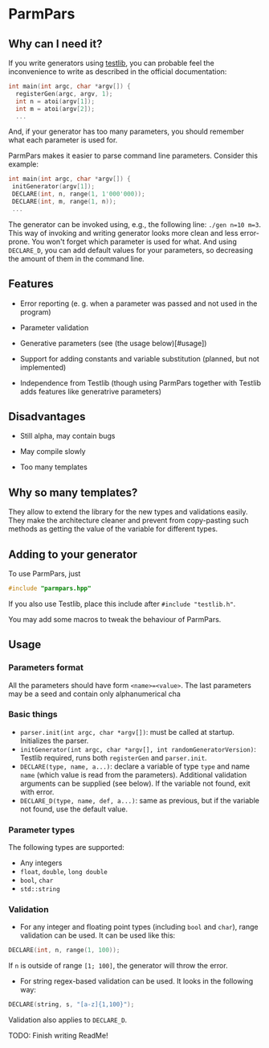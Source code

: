# ParmPars

## Why can I need it?

If you write generators using [testlib](https://github.com/MikeMirzayanov/testlib), you can probable feel the inconvenience to write as described in the official documentation:

```cpp
int main(int argc, char *argv[]) {
  registerGen(argc, argv, 1);
  int n = atoi(argv[1]);
  int m = atoi(argv[2]);
  ...
```

And, if your generator has too many parameters, you should remember what each parameter is used for.

ParmPars makes it easier to parse command line parameters. Consider this example:

```cpp
int main(int argc, char *argv[]) {
 initGenerator(argv[1]);
 DECLARE(int, n, range(1, 1'000'000));
 DECLARE(int, m, range(1, n));
 ...
```

The generator can be invoked using, e.g., the following line: `./gen n=10 m=3`. This way of invoking and writing generator looks more clean and less error-prone. You won't forget which parameter is used for what. And using `DECLARE_D`, you can add default values for your parameters, so decreasing the amount of them in the command line.

## Features

* Error reporting (e. g. when a parameter was passed and not used in the program)

* Parameter validation

* Generative parameters (see (the usage below)[#usage])

* Support for adding constants and variable substitution (planned, but not implemented)

* Independence from Testlib (though using ParmPars together with Testlib adds features like generatrive parameters)

## Disadvantages

* Still alpha, may contain bugs

* May compile slowly

* Too many templates

## Why so many templates?

They allow to extend the library for the new types and validations easily. They make the architecture cleaner and prevent from copy-pasting such methods as getting the value of the variable for different types.

## Adding to your generator

To use ParmPars, just 

```cpp
#include "parmpars.hpp"
```

If you also use Testlib, place this include after `#include "testlib.h"`.

You may add some macros to tweak the behaviour of ParmPars.

## Usage

### Parameters format

All the parameters should have form `<name>=<value>`. The last parameters may be a seed and contain only alphanumerical cha

### Basic things

* `parser.init(int argc, char *argv[])`: must be called at startup. Initializes the parser.  
* `initGenerator(int argc, char *argv[], int randomGeneratorVersion)`: Testlib required, runs both `registerGen` and `parser.init`.  
* `DECLARE(type, name, a...)`: declare a variable of type `type` and name `name` (which value is read from the parameters). Additional validation arguments can be supplied (see below). If the variable not found, exit with error.
* `DECLARE_D(type, name, def, a...)`: same as previous, but if the variable not found, use the default value.

### Parameter types

The following types are supported:

* Any integers
* `float`, `double`, `long double`
* `bool`, `char`
* `std::string`

### Validation

* For any integer and floating point types (including `bool` and `char`), range validation can be used. It can be used like this:  
```cpp
DECLARE(int, n, range(1, 100));
```  
If `n` is outside of range `[1; 100]`, the generator will throw the error.

* For string regex-based validation can be used. It looks in the following way:  
```cpp
DECLARE(string, s, "[a-z]{1,100}");
```

Validation also applies to `DECLARE_D`.

TODO: Finish writing ReadMe!
